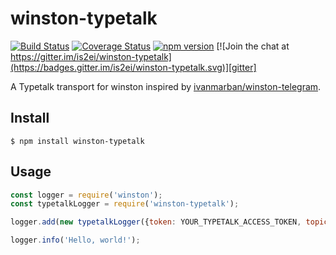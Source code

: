 winston-typetalk
===

[![Build Status](https://travis-ci.org/is2ei/winston-typetalk.svg?branch=master)][travis]
[![Coverage Status](https://coveralls.io/repos/github/is2ei/winston-typetalk/badge.svg?branch=master)][coveralls]
[![npm version](https://badge.fury.io/js/winston-typetalk.svg)][npm]
[![Join the chat at https://gitter.im/is2ei/winston-typetalk](https://badges.gitter.im/is2ei/winston-typetalk.svg)][gitter]

[travis]: https://travis-ci.org/is2ei/winston-typetalk
[coveralls]: https://coveralls.io/github/is2ei/winston-typetalk?branch=master
[npm]: https://badge.fury.io/js/winston-typetalk
[gitter]: https://gitter.im/is2ei/winston-typetalk

A Typetalk transport for winston inspired by [ivanmarban/winston-telegram](https://github.com/ivanmarban/winston-telegram).

## Install

```
$ npm install winston-typetalk
```

## Usage

```javascript
const logger = require('winston');
const typetalkLogger = require('winston-typetalk');

logger.add(new typetalkLogger({token: YOUR_TYPETALK_ACCESS_TOKEN, topicId: TOPID_ID}));

logger.info('Hello, world!');
```
